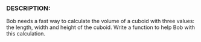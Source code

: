 ### DESCRIPTION:

Bob needs a fast way to calculate the volume of a cuboid with three values: the length, width and height of the cuboid. Write a function to help Bob with this calculation.